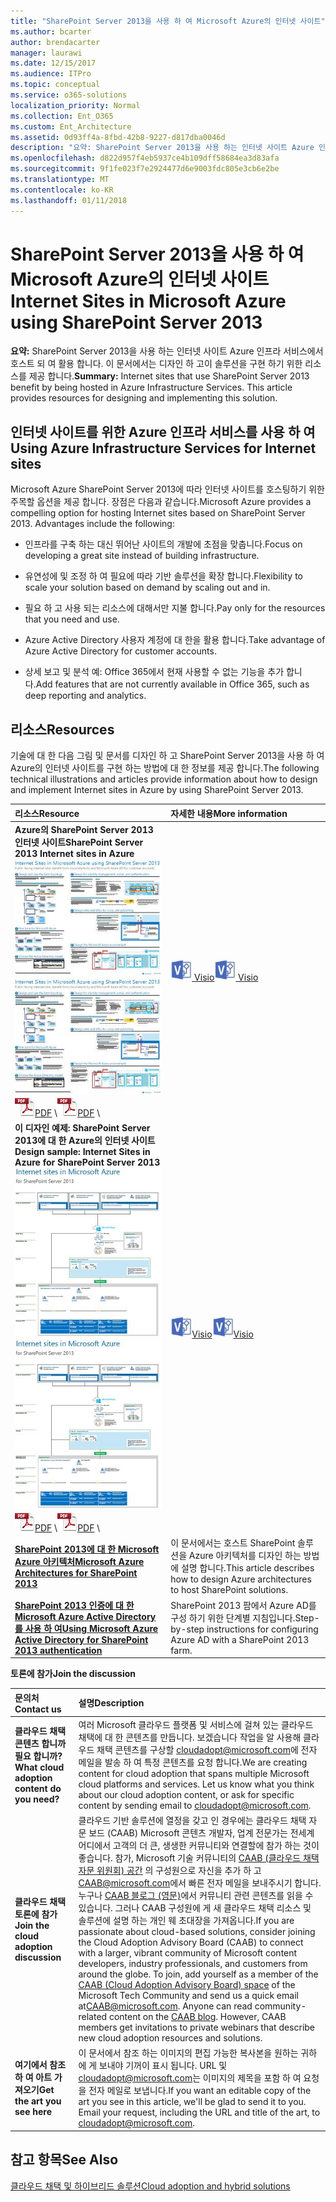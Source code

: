 ```yaml
---
title: "SharePoint Server 2013을 사용 하 여 Microsoft Azure의 인터넷 사이트"
ms.author: bcarter
author: brendacarter
manager: laurawi
ms.date: 12/15/2017
ms.audience: ITPro
ms.topic: conceptual
ms.service: o365-solutions
localization_priority: Normal
ms.collection: Ent_O365
ms.custom: Ent_Architecture
ms.assetid: 0d93ff4a-8fbd-42b8-9227-d817dba0046d
description: "요약: SharePoint Server 2013을 사용 하는 인터넷 사이트 Azure 인프라 서비스에서 호스트 되 여 활용 합니다. 이 문서에서는 디자인 하 고이 솔루션을 구현 하기 위한 리소스를 제공 합니다."
ms.openlocfilehash: d822d957f4eb5937ce4b109dff58684ea3d83afa
ms.sourcegitcommit: 9f1fe023f7e2924477d6e9003fdc805e3cb6e2be
ms.translationtype: MT
ms.contentlocale: ko-KR
ms.lasthandoff: 01/11/2018
---
```

# <a name="internet-sites-in-microsoft-azure-using-sharepoint-server-2013"></a><span data-ttu-id="ab8d6-104">SharePoint Server 2013을 사용 하 여 Microsoft Azure의 인터넷 사이트</span><span class="sxs-lookup"><span data-stu-id="ab8d6-104">Internet Sites in Microsoft Azure using SharePoint Server 2013</span></span>

 <span data-ttu-id="ab8d6-p102">**요약:** SharePoint Server 2013을 사용 하는 인터넷 사이트 Azure 인프라 서비스에서 호스트 되 여 활용 합니다. 이 문서에서는 디자인 하 고이 솔루션을 구현 하기 위한 리소스를 제공 합니다.</span><span class="sxs-lookup"><span data-stu-id="ab8d6-p102">**Summary:** Internet sites that use SharePoint Server 2013 benefit by being hosted in Azure Infrastructure Services. This article provides resources for designing and implementing this solution.</span></span>
  
## <a name="using-azure-infrastructure-services-for-internet-sites"></a><span data-ttu-id="ab8d6-107">인터넷 사이트를 위한 Azure 인프라 서비스를 사용 하 여</span><span class="sxs-lookup"><span data-stu-id="ab8d6-107">Using Azure Infrastructure Services for Internet sites</span></span>

<span data-ttu-id="ab8d6-p103">Microsoft Azure SharePoint Server 2013에 따라 인터넷 사이트를 호스팅하기 위한 주목할 옵션을 제공 합니다. 장점은 다음과 같습니다.</span><span class="sxs-lookup"><span data-stu-id="ab8d6-p103">Microsoft Azure provides a compelling option for hosting Internet sites based on SharePoint Server 2013. Advantages include the following:</span></span>
  
- <span data-ttu-id="ab8d6-110">인프라를 구축 하는 대신 뛰어난 사이트의 개발에 초점을 맞춥니다.</span><span class="sxs-lookup"><span data-stu-id="ab8d6-110">Focus on developing a great site instead of building infrastructure.</span></span>
    
- <span data-ttu-id="ab8d6-111">유연성에 및 조정 하 여 필요에 따라 기반 솔루션을 확장 합니다.</span><span class="sxs-lookup"><span data-stu-id="ab8d6-111">Flexibility to scale your solution based on demand by scaling out and in.</span></span>
    
- <span data-ttu-id="ab8d6-112">필요 하 고 사용 되는 리소스에 대해서만 지불 합니다.</span><span class="sxs-lookup"><span data-stu-id="ab8d6-112">Pay only for the resources that you need and use.</span></span>
    
- <span data-ttu-id="ab8d6-113">Azure Active Directory 사용자 계정에 대 한을 활용 합니다.</span><span class="sxs-lookup"><span data-stu-id="ab8d6-113">Take advantage of Azure Active Directory for customer accounts.</span></span>
    
- <span data-ttu-id="ab8d6-114">상세 보고 및 분석 예: Office 365에서 현재 사용할 수 없는 기능을 추가 합니다.</span><span class="sxs-lookup"><span data-stu-id="ab8d6-114">Add features that are not currently available in Office 365, such as deep reporting and analytics.</span></span>
    
## <a name="resources"></a><span data-ttu-id="ab8d6-115">리소스</span><span class="sxs-lookup"><span data-stu-id="ab8d6-115">Resources</span></span>

<span data-ttu-id="ab8d6-116">기술에 대 한 다음 그림 및 문서를 디자인 하 고 SharePoint Server 2013을 사용 하 여 Azure의 인터넷 사이트를 구현 하는 방법에 대 한 정보를 제공 합니다.</span><span class="sxs-lookup"><span data-stu-id="ab8d6-116">The following technical illustrations and articles provide information about how to design and implement Internet sites in Azure by using SharePoint Server 2013.</span></span>
  
|<span data-ttu-id="ab8d6-117">**리소스**</span><span class="sxs-lookup"><span data-stu-id="ab8d6-117">**Resource**</span></span>|<span data-ttu-id="ab8d6-118">**자세한 내용**</span><span class="sxs-lookup"><span data-stu-id="ab8d6-118">**More information**</span></span>|
|:-----|:-----|
|<span data-ttu-id="ab8d6-119">**Azure의 SharePoint Server 2013 인터넷 사이트**</span><span class="sxs-lookup"><span data-stu-id="ab8d6-119">**SharePoint Server 2013 Internet sites in Azure**</span></span> <br/> <span data-ttu-id="ab8d6-120">[![SharePoint를 사용 하 여 Azure의 인터넷 사이트의 이미지](images/MS_AZ_SPInternetSites.jpg)          ](https://go.microsoft.com/fwlink/p/?LinkId=392552)</span><span class="sxs-lookup"><span data-stu-id="ab8d6-120">[![Image of Internet sites in Azure using SharePoint](images/MS_AZ_SPInternetSites.jpg)          ](https://go.microsoft.com/fwlink/p/?LinkId=392552)</span></span> <br/> <span data-ttu-id="ab8d6-121">![PDF 파일](images/ITPro_Other_PDFicon.png)[PDF](https://go.microsoft.com/fwlink/p/?LinkId=392552)  \\</span><span class="sxs-lookup"><span data-stu-id="ab8d6-121">![PDF file](images/ITPro_Other_PDFicon.png)[PDF](https://go.microsoft.com/fwlink/p/?LinkId=392552)  \\</span></span>| <span data-ttu-id="ab8d6-122">[ ![Visio 파일](images/ITPro_Other_VisioIcon.jpg)           ](https://go.microsoft.com/fwlink/p/?LinkId=392551) [Visio](https://go.microsoft.com/fwlink/p/?LinkId=392551)</span><span class="sxs-lookup"><span data-stu-id="ab8d6-122">[![Visio file](images/ITPro_Other_VisioIcon.jpg)          ](https://go.microsoft.com/fwlink/p/?LinkId=392551)[Visio](https://go.microsoft.com/fwlink/p/?LinkId=392551)</span></span> <br/> |<span data-ttu-id="ab8d6-123">주요 디자인 활동을 간략하게 소개 하 고 Azure의 인터넷 사이트에 대 한 선택 하려는 아키텍처를 권장 하는이 아키텍처 모델입니다.</span><span class="sxs-lookup"><span data-stu-id="ab8d6-123">This architecture model outlines key design activities and recommended architecture choices for Internet sites in Azure.</span></span>  <br/> |
|<span data-ttu-id="ab8d6-124">**이 디자인 예제: SharePoint Server 2013에 대 한 Azure의 인터넷 사이트**</span><span class="sxs-lookup"><span data-stu-id="ab8d6-124">**Design sample: Internet Sites in Azure for SharePoint Server 2013**</span></span> <br/> <span data-ttu-id="ab8d6-125">[![이 디자인 예제 이미지: SharePoint 2013에 대 한 Microsoft Azure의 인터넷 사이트](images/MS_AZ_InternetSitesDesignSample.jpg)          ](https://go.microsoft.com/fwlink/p/?LinkId=392549)</span><span class="sxs-lookup"><span data-stu-id="ab8d6-125">[![Image of the Design sample: Internet sites in Microsoft Azure for SharePoint 2013](images/MS_AZ_InternetSitesDesignSample.jpg)          ](https://go.microsoft.com/fwlink/p/?LinkId=392549)</span></span> <br/> <span data-ttu-id="ab8d6-126">![PDF 파일](images/ITPro_Other_PDFicon.png)[PDF](https://go.microsoft.com/fwlink/p/?LinkId=392549)  \\</span><span class="sxs-lookup"><span data-stu-id="ab8d6-126">![PDF file](images/ITPro_Other_PDFicon.png)[PDF](https://go.microsoft.com/fwlink/p/?LinkId=392549)  \\</span></span>| <span data-ttu-id="ab8d6-127">![Visio 파일](images/ITPro_Other_VisioIcon.jpg)[Visio](https://go.microsoft.com/fwlink/p/?LinkId=392548)</span><span class="sxs-lookup"><span data-stu-id="ab8d6-127">![Visio file](images/ITPro_Other_VisioIcon.jpg)[Visio](https://go.microsoft.com/fwlink/p/?LinkId=392548)</span></span> <br/> |<span data-ttu-id="ab8d6-128">시작 지점으로이 디자인 예제를 사용 하 여 자신의 아키텍처에 대 한.</span><span class="sxs-lookup"><span data-stu-id="ab8d6-128">Use this design sample as a starting point for your own architecture.</span></span>  <br/> |
|<span data-ttu-id="ab8d6-129">**[SharePoint 2013에 대 한 Microsoft Azure 아키텍처](microsoft-azure-architectures-for-sharepoint-2013.md)**</span><span class="sxs-lookup"><span data-stu-id="ab8d6-129">**[Microsoft Azure Architectures for SharePoint 2013](microsoft-azure-architectures-for-sharepoint-2013.md)**</span></span> <br/> |<span data-ttu-id="ab8d6-130">이 문서에서는 호스트 SharePoint 솔루션을 Azure 아키텍처를 디자인 하는 방법에 설명 합니다.</span><span class="sxs-lookup"><span data-stu-id="ab8d6-130">This article describes how to design Azure architectures to host SharePoint solutions.</span></span>  <br/> |
|<span data-ttu-id="ab8d6-131">**[SharePoint 2013 인증에 대 한 Microsoft Azure Active Directory를 사용 하 여](using-microsoft-azure-active-directory-for-sharepoint-2013-authentication.md)**</span><span class="sxs-lookup"><span data-stu-id="ab8d6-131">**[Using Microsoft Azure Active Directory for SharePoint 2013 authentication](using-microsoft-azure-active-directory-for-sharepoint-2013-authentication.md)**</span></span> <br/> |<span data-ttu-id="ab8d6-132">SharePoint 2013 팜에서 Azure AD를 구성 하기 위한 단계별 지침입니다.</span><span class="sxs-lookup"><span data-stu-id="ab8d6-132">Step-by-step instructions for configuring Azure AD with a SharePoint 2013 farm.</span></span>  <br/> |
   
<span data-ttu-id="ab8d6-133">**토론에 참가**</span><span class="sxs-lookup"><span data-stu-id="ab8d6-133">**Join the discussion**</span></span>

|<span data-ttu-id="ab8d6-134">**문의처**</span><span class="sxs-lookup"><span data-stu-id="ab8d6-134">**Contact us**</span></span>|<span data-ttu-id="ab8d6-135">**설명**</span><span class="sxs-lookup"><span data-stu-id="ab8d6-135">**Description**</span></span>|
|:-----|:-----|
|<span data-ttu-id="ab8d6-136">**클라우드 채택 콘텐츠 합니까 필요 합니까?**</span><span class="sxs-lookup"><span data-stu-id="ab8d6-136">**What cloud adoption content do you need?**</span></span> <br/> |<span data-ttu-id="ab8d6-p104">여러 Microsoft 클라우드 플랫폼 및 서비스에 걸쳐 있는 클라우드 채택에 대 한 콘텐츠를 만듭니다. 보겠습니다 작업을 알 사용해 클라우드 채택 콘텐츠를 구상할 [cloudadopt@microsoft.com](mailto:cloudadopt@microsoft.com?Subject=[Cloud%20Adoption%20Content%20Feedback]:%20)에 전자 메일을 발송 하 여 특정 콘텐츠를 요청 합니다.</span><span class="sxs-lookup"><span data-stu-id="ab8d6-p104">We are creating content for cloud adoption that spans multiple Microsoft cloud platforms and services. Let us know what you think about our cloud adoption content, or ask for specific content by sending email to [cloudadopt@microsoft.com](mailto:cloudadopt@microsoft.com?Subject=[Cloud%20Adoption%20Content%20Feedback]:%20).  </span></span><br/> |
|<span data-ttu-id="ab8d6-139">**클라우드 채택 토론에 참가**</span><span class="sxs-lookup"><span data-stu-id="ab8d6-139">**Join the cloud adoption discussion**</span></span> <br/> |<span data-ttu-id="ab8d6-p105">클라우드 기반 솔루션에 열정을 갖고 인 경우에는 클라우드 채택 자문 보드 (CAAB) Microsoft 콘텐츠 개발자, 업계 전문가는 전세계 어디에서 고객의 더 큰, 생생한 커뮤니티와 연결할에 참가 하는 것이 좋습니다. 참가, Microsoft 기술 커뮤니티의 [CAAB (클라우드 채택 자문 위원회) 공간](https://aka.ms/caab) 의 구성원으로 자신을 추가 하 고[CAAB@microsoft.com](mailto:caab@microsoft.com?Subject=I%20just%20joined%20the%20Cloud%20Adoption%20Advisory%20Board!)에서 빠른 전자 메일을 보내주시기 합니다. 누구나 [CAAB 블로그 (영문)](https://blogs.technet.com/b/solutions_advisory_board/)에서 커뮤니티 관련 콘텐츠를 읽을 수 있습니다. 그러나 CAAB 구성원에 게 새 클라우드 채택 리소스 및 솔루션에 설명 하는 개인 웨 초대장을 가져옵니다.</span><span class="sxs-lookup"><span data-stu-id="ab8d6-p105">If you are passionate about cloud-based solutions, consider joining the Cloud Adoption Advisory Board (CAAB) to connect with a larger, vibrant community of Microsoft content developers, industry professionals, and customers from around the globe. To join, add yourself as a member of the [CAAB (Cloud Adoption Advisory Board) space](https://aka.ms/caab) of the Microsoft Tech Community and send us a quick email at[CAAB@microsoft.com](mailto:caab@microsoft.com?Subject=I%20just%20joined%20the%20Cloud%20Adoption%20Advisory%20Board!). Anyone can read community-related content on the [CAAB blog](https://blogs.technet.com/b/solutions_advisory_board/). However, CAAB members get invitations to private webinars that describe new cloud adoption resources and solutions.  </span></span><br/> |
|<span data-ttu-id="ab8d6-143">**여기에서 참조 하 여 아트 가져오기**</span><span class="sxs-lookup"><span data-stu-id="ab8d6-143">**Get the art you see here**</span></span> <br/> |<span data-ttu-id="ab8d6-p106">이 문서에서 참조 하는 이미지의 편집 가능한 복사본을 원하는 귀하에 게 보내야 기꺼이 표시 됩니다. URL 및 [cloudadopt@microsoft.com](mailto:cloudadopt@microsoft.com?subject=[Art%20Request]:%20)는 이미지의 제목을 포함 하 여 요청을 전자 메일로 보냅니다.</span><span class="sxs-lookup"><span data-stu-id="ab8d6-p106">If you want an editable copy of the art you see in this article, we'll be glad to send it to you. Email your request, including the URL and title of the art, to [cloudadopt@microsoft.com](mailto:cloudadopt@microsoft.com?subject=[Art%20Request]:%20).  </span></span><br/> |
   
## <a name="see-also"></a><span data-ttu-id="ab8d6-146">참고 항목</span><span class="sxs-lookup"><span data-stu-id="ab8d6-146">See Also</span></span>

[<span data-ttu-id="ab8d6-147">클라우드 채택 및 하이브리드 솔루션</span><span class="sxs-lookup"><span data-stu-id="ab8d6-147">Cloud adoption and hybrid solutions</span></span>](cloud-adoption-and-hybrid-solutions.md)



